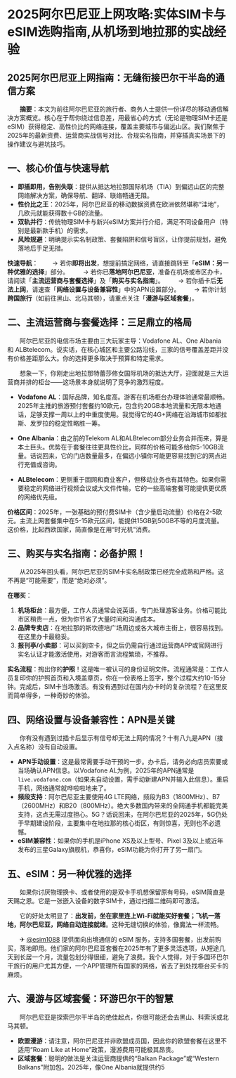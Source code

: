 # 2025阿尔巴尼亚上网攻略:实体SIM卡与eSIM选购指南,从机场到地拉那的实战经验

## 2025阿尔巴尼亚上网指南：无缝衔接巴尔干半岛的通信方案

　　**摘要**：本文为前往阿尔巴尼亚的旅行者、商务人士提供一份详尽的移动通信解决方案概览。核心在于帮你绕过信息差，用最省心的方式（无论是物理SIM卡还是eSIM）获得稳定、高性价比的网络连接，覆盖主要城市与偏远山区。我们聚焦于2025年的最新资费、运营商实战信号对比、合规实名指南，并穿插真实场景下的操作建议与避坑技巧。

## 一、核心价值与快速导航

-   **即插即用，告别失联**：提供从抵达地拉那国际机场（TIA）到偏远山区的完整网络解决方案，确保导航、翻译、联络畅通无阻。
-   **性价比之王**：2025年，阿尔巴尼亚的移动数据资费在欧洲依然堪称“洼地”，几欧元就能获得数十GB的流量。
-   **双轨并行**：传统物理SIM卡与新兴eSIM方案并行介绍，满足不同设备用户（特别是最新款手机）的需求。
-   **风险规避**：明确提示实名制政策、套餐陷阱和信号盲区，让你提前规划，避免落地后手足无措。

**快速导航**：
　　→ 若你**即将出发**，想提前搞定网络，请直接跳转至「**eSIM：另一种优雅的选择**」部分。
　　→ 若你已**落地阿尔巴尼亚**，准备在机场或市区办卡，请阅读「**主流运营商与套餐选择**」及「**购买与实名指南**」。
　　→ 若你插卡后**无法上网**，请速查「**网络设置与设备兼容性**」中的APN设置部分。
　　→ 若你计划**跨国旅行**（如前往黑山、北马其顿），请重点关注「**漫游与区域套餐**」。

## 二、主流运营商与套餐选择：三足鼎立的格局

　　阿尔巴尼亚的电信市场主要由三大玩家主导：Vodafone AL、One Albania 和 ALBtelecom。说实话，在核心城区和主要公路沿线，三家的信号覆盖差距并没有价格差距那么大。你的选择更多取决于预算和特定需求。

　　想象一下，你刚走出地拉那特蕾莎修女国际机场的抵达大厅，迎面就是三大运营商并排的柜台——这场景本身就说明了竞争的激烈程度。

-   **Vodafone AL**：国际品牌，知名度高。游客在机场柜台办理体验通常最顺畅。2025年主推的旅游预付套餐约10欧元，包含约20GB本地流量和无限本地通话，足够支撑一周以上的中重度使用。我觉得它的4G+网络在沿海城市如都拉斯、发罗拉的稳定性略胜一筹。

-   **One Albania**：由之前的Telekom AL和ALBtelecom部分业务合并而来，算是本土巨头。优势在于套餐往往更具性价比，同样的价格可能多给你5-10GB流量。话说回来，它的门店数量最多，在偏远小镇你可能更容易找到它的网点进行充值或咨询。

-   **ALBtelecom**：更侧重于固网和商业客户，但移动业务也有其特色。如果你需要稳定的网络进行视频会议或大文件传输，它的一些高端套餐可能提供更优质的网络优先级。

**价格区间**：2025年，一张基础的预付费SIM卡（含少量启动流量）价格在2-5欧元。主流上网套餐集中在5-15欧元区间，能提供15GB到50GB不等的月度流量。这价格，比起西欧国家，简直像是在用“时光机”消费。

## 三、购买与实名指南：必备护照！

　　从2025年回头看，阿尔巴尼亚的SIM卡实名制政策已经完全成熟和严格。这不再是“可能需要”，而是“绝对必须”。

**在哪买**：
1.  **机场柜台**：最方便，工作人员通常会说英语，专门处理游客业务。价格可能比市区稍贵一点，但为你节省了大量时间和沟通成本。
2.  **品牌专卖店**：在地拉那的斯坎德培广场周边或各大城市主街上，很容易找到。在这里办卡最稳妥。
3.  **报刊亭/小卖部**：可以买到空卡，但之后仍需自行通过运营商APP或官网进行实名认证才能激活使用，对游客而言流程繁琐，不推荐。

**实名流程**：掏出你的**护照**！这是唯一被认可的身份证明文件。流程通常是：工作人员复印你的护照首页和入境盖章页，你在一份表格上签字，整个过程大约10-15分钟。完成后，SIM卡当场激活。有没有遇到过在国内办卡时的复杂流程？在这里反而简单得多，一种奇妙的体验。

## 四、网络设置与设备兼容性：APN是关键

　　你有没有遇到过插卡后显示有信号却无法上网的情况？十有八九是APN（接入点名称）没有自动设置。

-   **APN手动设置**：这是最常需要手动干预的一步。办卡后，请务必向店员索要或当场确认APN信息。以Vodafone AL为例，2025年的APN通常是 `live.vodafone.com`（如果未自动设置，需手动新建APN并输入此信息）。重启手机，网络通常就哗啦啦地来了。
-   **频段支持**：阿尔巴尼亚主要使用4G LTE网络，频段为B3（1800MHz）、B7（2600MHz）和B20（800MHz）。绝大多数国内带来的全网通手机都能完美支持，这点无需过度担心。5G？话说回来，在阿尔巴尼亚的2025年，5G仍处于早期建设阶段，主要集中在地拉那的核心街区，有则惊喜，无则也不必遗憾。
-   **eSIM兼容性**：如果你的手机是iPhone XS及以上型号、Pixel 3及以上或近年发布的三星Galaxy旗舰机，恭喜你，eSIM功能为你打开了另一扇门。

## 五、eSIM：另一种优雅的选择

　　如果你讨厌物理换卡、或者使用的是双卡手机想保留原有号码，eSIM简直是天赐之恩。它是一张嵌入设备的数字SIM卡，通过扫描二维码即可激活。

　　它的好处太明显了：**出发前，坐在家里连上Wi-Fi就能买好套餐；飞机一落地，阿尔巴尼亚，网络自动连接就绪**。这种无缝切换的体验，像魔法一样流畅。

　　✈ [@esim1088](https://t.me/s/esim1088) 提供面向出境通信的 eSIM 服务，支持多国套餐，出发前购买，落地即用。他们家的阿尔巴尼亚套餐在2025年有了更多灵活选项，从短途几天到长居一个月，流量包划分得很细，避免了浪费。我个人觉得，对于多国环巴尔干旅行的用户尤其方便，一个APP管理所有国家的网络，省去了到处找柜台买卡的麻烦。

## 六、漫游与区域套餐：环游巴尔干的智慧

　　阿尔巴尼亚是探索巴尔干半岛的绝佳起点，你很可能还会去黑山、科索沃或北马其顿。

-   **欧盟漫游**：请注意，阿尔巴尼亚并非欧盟成员国，因此你的欧盟套餐在这里不适用“Roam Like at Home”政策，漫游费用可能极其昂贵。
-   **区域套餐**：聪明的做法是关注运营商提供的“Balkan Package”或“Western Balkans”附加包。2025年，像One Albania就提供约5